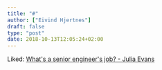 ```yaml
---
title: "#"
author: ["Eivind Hjertnes"]
draft: false
type: "post"
date: 2018-10-13T12:05:24+02:00
---
```


Liked: [What's a senior
engineer's job? - Julia Evans](https://jvns.ca/blog/senior-engineer/)

